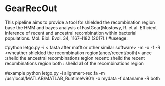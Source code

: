 # GearRecOut
This pipeline aims to provide a tool for shielded the recombination region base the HMM and bayes analysis of FastGear(Mostowy, R. et al. Efficient inference of recent and ancestral recombination
within bacterial populations. Mol. Biol. Evol. 34, 1167–1182 (2017).)
#useage:

#python letgo.py -i <.fasta after mafft or other similar software> -m <your mcr dir> -o <your output dir> -f <your output name>  -R <wheather shielded the recombination region(ance/recent/both)>
ance :sheild the ancestral recombinations region
recent: sheild the recent recombinations region
both : sheild all of the recombinations region

#example
python letgo.py -i alignment-rec.fa -m /usr/local/MATLAB/MATLAB_Runtime/v901/ -o mydata -f dataname -R both
